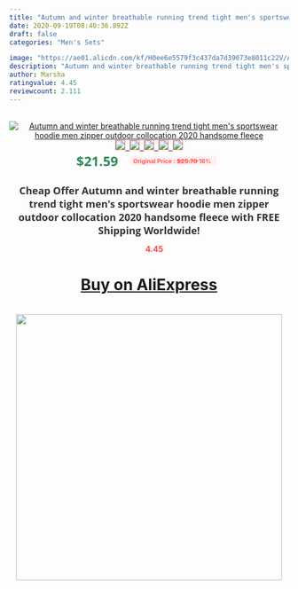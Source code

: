 ```yaml
---
title: "Autumn and winter breathable running trend tight men's sportswear hoodie men zipper outdoor collocation 2020 handsome fleece"
date: 2020-09-19T08:40:36.892Z
draft: false
categories: "Men's Sets"

image: "https://ae01.alicdn.com/kf/H0ee6e5579f3c437da7d39073e8011c22V/Autumn-and-winter-breathable-running-trend-tight-men-s-sportswear-hoodie-men-zipper-outdoor-collocation-2020.jpg"
description: "Autumn and winter breathable running trend tight men's sportswear hoodie men zipper outdoor collocation 2020 handsome fleece"
author: Marsha
ratingvalue: 4.45
reviewcount: 2.111
---
```

<br>
<div style="text-align: center;">
<a href="https://s.click.aliexpress.com/e/_9QwZrR" target="_blank" rel="nofollow noopener noreferrer"><img alt="Autumn and winter breathable running trend tight men's sportswear hoodie men zipper outdoor collocation 2020 handsome fleece" class="magnifier-image" src="https://ae01.alicdn.com/kf/H0ee6e5579f3c437da7d39073e8011c22V/Autumn-and-winter-breathable-running-trend-tight-men-s-sportswear-hoodie-men-zipper-outdoor-collocation-2020.jpg_640x640.jpg">
<br>
<img style="border:1px solid salmon" src="https://ae01.alicdn.com/kf/H0ee6e5579f3c437da7d39073e8011c22V/Autumn-and-winter-breathable-running-trend-tight-men-s-sportswear-hoodie-men-zipper-outdoor-collocation-2020.jpg_120x120.jpg">&nbsp;&nbsp;<img style="border:1px solid salmon" src="https://ae01.alicdn.com/kf/H792005adeca840549901a296d9fecfcfD/Autumn-and-winter-breathable-running-trend-tight-men-s-sportswear-hoodie-men-zipper-outdoor-collocation-2020.jpg_120x120.jpg">&nbsp;&nbsp;<img style="border:1px solid salmon" src="https://ae01.alicdn.com/kf/H65b0d4d7921145abad67cb1d9cafc659V/Autumn-and-winter-breathable-running-trend-tight-men-s-sportswear-hoodie-men-zipper-outdoor-collocation-2020.jpg_120x120.jpg">&nbsp;&nbsp;<img style="border:1px solid salmon" src="https://ae01.alicdn.com/kf/He5165d94dd7f4f8687fd1c9c6354cb79K/Autumn-and-winter-breathable-running-trend-tight-men-s-sportswear-hoodie-men-zipper-outdoor-collocation-2020.jpg_120x120.jpg">&nbsp;&nbsp;<img style="border:1px solid salmon" src="https://ae01.alicdn.com/kf/H8f1e37b174c84bfb8b86ba30c1c600f5Z/Autumn-and-winter-breathable-running-trend-tight-men-s-sportswear-hoodie-men-zipper-outdoor-collocation-2020.jpg_120x120.jpg"></a></div><br0>
<div style="text-align: center;"><span style="background-color: white; border: 0px; box-sizing: border-box; color: seagreen; display: inline-block; font-family: &quot;open sans&quot; , &quot;arial&quot; , &quot;helvetica&quot; , sans-serif , &quot;heiti&quot;; font-size: 24px; font-stretch: inherit; font-weight: 700; line-height: inherit; margin: 0px 10px 0px 0px; padding: 0px; vertical-align: middle;">$21.59 </span>
<span style="background: rgb(255 , 241 , 241); border-radius: 3px; border: 0px; box-sizing: border-box; color: #ff4747; display: inline-block; font-family: inherit; font-size: 12px; font-stretch: inherit; font-style: inherit; font-variant: inherit; font-weight: 600; line-height: inherit; margin: 0px; padding: 2px 5px; transform: scale(0.9); vertical-align: middle;">Original Price : <b style="text-decoration: line-through;">$25.70 </b> 16%&nbsp;&nbsp;</span></div>
<h1 style="color: #333333; display: inline-block; font-family: &quot;open sans&quot; , &quot;arial&quot; , &quot;helvetica&quot; , sans-serif , &quot;heiti&quot;; font-size: 18px; font-stretch: inherit; font-weight: 700; text-align: center;">Cheap Offer Autumn and winter breathable running trend tight men's sportswear hoodie men zipper outdoor collocation 2020 handsome fleece with FREE Shipping Worldwide!</h1>
<div style="color: #ff4747; text-align: center;">
<img src="https://4.bp.blogspot.com/-M0ZcTcb-5uY/XleCXlxnR4I/AAAAAAAAAEc/OrjgMkXV1oMQFaCRZj5HQwOCBcu3w1FegCPcBGAYYCw/s1600/star.png" style="height: 15px;">&nbsp;<b>4.45</b></div>
<div class="button_cont" align="center"><a class="buynow_a" href="https://s.click.aliexpress.com/e/_9QwZrR" target="_blank" rel="nofollow noopener noreferrer"><H1>Buy on AliExpress</H1></a></div><br>
<div class="separator" style="clear: both; text-align: center;">
<img src="https://lh3.googleusercontent.com/-pTy5HemUv9M/XlePHvY0dAI/AAAAAAAAAE4/0nX5iRUoIWY8eMW9Dpxeirr157OZliDIgCLcBGAsYHQ/s1600/badge.gif" width="480">
</div>
